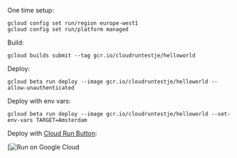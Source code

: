 One time setup:

    gcloud config set run/region europe-west1
    gcloud config set run/platform managed

Build:

    gcloud builds submit --tag gcr.io/cloudruntestje/helloworld

Deploy:

    gcloud beta run deploy --image gcr.io/cloudruntestje/helloworld --allow-unauthenticated

Deploy with env vars:

    gcloud beta run deploy --image gcr.io/cloudruntestje/helloworld --set-env-vars TARGET=Amsterdam

Deploy with [Cloud Run Button](https://github.com/GoogleCloudPlatform/cloud-run-button):

[![Run on Google Cloud](https://deploy.cloud.run)
